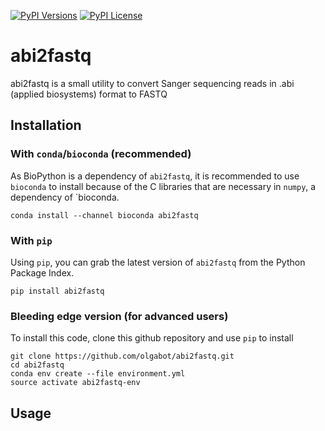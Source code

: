 [![PyPI Versions](https://img.shields.io/pypi/pyversions/abi2fastq.svg)]()
[![PyPI License](https://img.shields.io/pypi/l/abi2fastq.svg)]()

# abi2fastq
abi2fastq is a small utility to convert Sanger sequencing reads in .abi (applied biosystems) format to FASTQ

## Installation


### With `conda`/`bioconda` (recommended)

As BioPython is a dependency of `abi2fastq`, it is recommended to use
`bioconda` to install because of the C libraries that are necessary in `numpy`,
a dependency of `bioconda.

```
conda install --channel bioconda abi2fastq
```

### With `pip`

Using `pip`, you can grab the latest version of `abi2fastq` from the Python
Package Index.

```
pip install abi2fastq
```

### Bleeding edge version (for advanced users)

To install this code, clone this github repository and use `pip` to install

    git clone https://github.com/olgabot/abi2fastq.git
    cd abi2fastq
    conda env create --file environment.yml
    source activate abi2fastq-env



## Usage